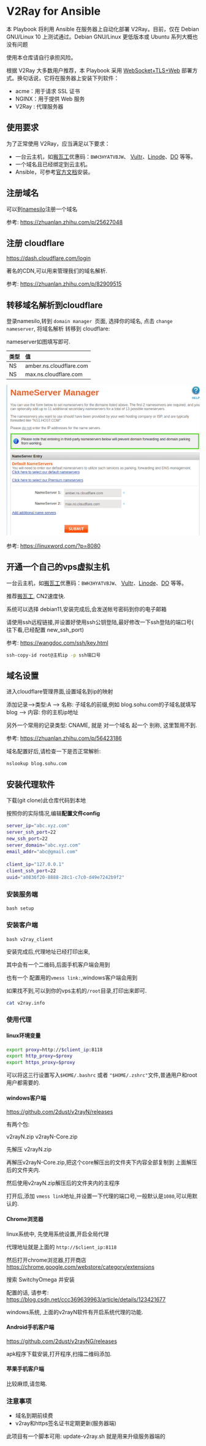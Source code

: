# V2Ray for Ansible

本 Playbook 将利用 Ansible 在服务器上自动化部署 V2Ray。目前，仅在 Debian
GNU/Linux 10 上测试通过。Debian GNU/Linux 更低版本或 Ubuntu 系列大概也没有问题

使用本仓库请自行承担风险。

根据 V2Ray 大多数用户推荐，本 Playbook 采用 [WebSocket+TLS+Web](https://toutyrater.github.io/advanced/wss_and_web.html) 部署方式。换句话说，它将在服务器上安装下列软件：

* acme：用于请求 SSL 证书
* NGINX：用于提供 Web 服务
* V2Ray :   代理服务器

## 使用要求

为了正常使用 V2Ray，应当满足以下要求：

* 一台云主机，如[搬瓦工](https://bwh88.net/aff.php?aff=43530&pid=57)优惠码：`BWH3HYATVBJW`、 [Vultr](https://www.vultr.com/?ref=7123175)、[Linode](https://www.linode.com/?r=28bf53dae49d2c55dd671136769c0b7526db5891)、[DO](https://m.do.co/c/7758457f61ad) 等等。
* 一个域名且已经绑定到云主机。
* Ansible，可参考[官方文档](https://docs.ansible.com/ansible/latest/installation_guide/intro_installation.html#installing-the-control-node)安装。

## 注册域名

可以到[namesilo](https://www.namesilo.com/)注册一个域名

参考: https://zhuanlan.zhihu.com/p/25627048

## 注册 cloudflare

https://dash.cloudflare.com/login

著名的CDN,可以用来管理我们的域名解析. 

参考: https://zhuanlan.zhihu.com/p/82909515

## 转移域名解析到cloudflare

登录namesilo,转到 `domain manager `页面, 选择你的域名, 点击 `change nameserver`, 将域名解析 转移到 cloudflare:

nameserver如图填写即可.

| 类型 | 值                      |
| :--- | :---------------------- |
| NS   | amber.ns.cloudflare.com |
| NS   | max.ns.cloudflare.com   |

![image-20220826170825923](./static/transfer.png)

参考: https://linuxword.com/?p=8080

## 开通一个自己的vps虚拟主机

一台云主机，如[搬瓦工](https://bwh88.net/aff.php?aff=43530&pid=57)优惠码：`BWH3HYATVBJW`、 [Vultr](https://www.vultr.com/?ref=7123175)、[Linode](https://www.linode.com/?r=28bf53dae49d2c55dd671136769c0b7526db5891)、[DO](https://m.do.co/c/7758457f61ad) 等等。

推荐[搬瓦工](https://bwh88.net/aff.php?aff=43530&pid=57), CN2速度快.

系统可以选择 debian11,安装完成后,会发送帐号密码到你的电子邮箱



请使用ssh远程链接,并设置好使用ssh公钥登陆,最好修改一下ssh登陆的端口号( 往下看,已经配置 new_ssh_port)

参考: https://wangdoc.com/ssh/key.html

```bash
ssh-copy-id root@主机ip -p ssh端口号
```

## 域名设置

进入cloudflare管理界面,设置域名到ip的映射

添加记录-->类型:A --> 名称: 子域名的前缀,例如 blog.sohu.com的子域名就填写 blog --> 内容: 你的主机ip地址



另外一个常用的记录类型: CNAME, 就是 对一个域名 起一个 别称, 这里暂用不到.

参考: https://zhuanlan.zhihu.com/p/56423186

域名配置好后,请检查一下是否正常解析:

```bash
nslookup blog.sohu.com
```

## 安装代理软件

下载(git clone)此仓库代码到本地

按照你的实际情况,编辑**配置文件config**

```bash
server_ip="abc.xyz.com"
server_ssh_port=22
new_ssh_port=22
server_domain="abc.xyz.com"
email_addr="abc@gmail.com"

client_ip="127.0.0.1"
client_ssh_port=22
uuid="a0836f20-8888-28c1-c7c0-d49e7242b9f2"
```



### 安装服务端
`bash setup`

### 安装客户端
`bash v2ray_client`

安装完成后,代理地址已经打印出来,

其中会有一个二维码,后面手机客户端会用到

也有一个 配置用的`vmess link:`,windows客户端会用到



如果找不到,可以到你的vps主机的`/root`目录,打印出来即可.

```bash
cat v2ray.info
```

### 使用代理

#### linux环境变量

```bash
export proxy=http://$client_ip:8118
export http_proxy=$proxy
export https_proxy=$proxy
```

可以将这三行设置写入`$HOME/.bashrc` 或者 `"$HOME/.zshrc"`文件,普通用户和root用户都需要的.

#### windows客户端

https://github.com/2dust/v2rayN/releases

有两个包:

v2rayN.zip             v2rayN-Core.zip



先解压 v2rayN.zip



再解压v2rayN-Core.zip,把这个core解压出的文件夹下内容全部复制到 上面解压后的文件夹内.



然后使用v2rayN.zip解压后的文件夹内的主程序



打开后,添加 `vmess link`地址,并设置一下代理的端口号,一般默认是`1080`,可以用默认的.

#### Chrome浏览器

linux系统中, 先使用系统设置,开启全局代理

代理地址就是上面的 `http://$client_ip:8118`

然后打开chrome浏览器,打开商店 https://chrome.google.com/webstore/category/extensions

搜索 SwitchyOmega  并安装

配置的话, 请参考: https://blog.csdn.net/ccc369639963/article/details/123421677



windows系统, 上面的v2rayN软件有开启系统代理的功能.



#### Android手机客户端

https://github.com/2dust/v2rayNG/releases

apk程序下载安装,打开程序,扫描二维码添加.

#### 苹果手机客户端

比较麻烦,请忽略.

### 注意事项

- 域名到期前续费
- v2ray和https签名证书定期更新(服务器端)

此项目有一个脚本可用: update-v2ray.sh  就是用来升级服务器端的

